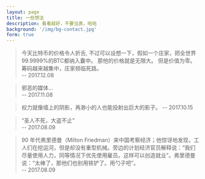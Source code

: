 ```yaml
---
layout: page
title: 一些想法
description: 看看就好，不要当真，哈哈
background: '/img/bg-contact.jpg'
form: true
---
```




> 今天比特币的价格令人折舌, 不过可以设想一下，假如一个庄家，把全世界99.9999%的BTC都纳入囊中。 那他的价格就是无限大。 
但是价值为零。筹码越来越集中，庄家频临死路。 <br/>   --     2017.12.08

> 邪恶的媒体...  <br/>  -- 2017.11.08

> 权力就像墙上的阴影，再渺小的人也能投射出巨大的影子。  --  2017.10.15

> “圣人不死，大盗不止”  <br/> -- 2017.08.09


> 90 年代弗里德曼（Milton Friedman）来中国考察经济；他惊讶地发现，工人们在挖运河，但是却没有重型机械。旁边的计划经济官员解释说：“我们尽量使用人力，同等情况下优先使用雇员。这样可以创造就业”。弗里德曼说：“太棒了，那他们也别用铁铲了。用勺子吧”。  <br/>  -- 2017.08.09